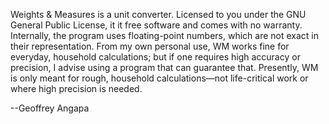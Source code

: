 Weights & Measures is a unit converter. Licensed to you under the GNU General Public License, it it free software and comes with no warranty. Internally, the program uses floating-point numbers, which are not exact in their representation. From my own personal use, WM works fine for everyday, household calculations; but if one requires high accuracy or precision, I advise using a program that can guarantee that. Presently, WM is only meant for rough, household calculations—not life-critical work or where high precision is needed.

--Geoffrey Angapa
